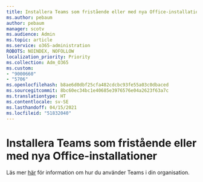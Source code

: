 ```yaml
---
title: Installera Teams som fristående eller med nya Office-installationer
ms.author: pebaum
author: pebaum
manager: scotv
ms.audience: Admin
ms.topic: article
ms.service: o365-administration
ROBOTS: NOINDEX, NOFOLLOW
localization_priority: Priority
ms.collection: Adm_O365
ms.custom:
- "9000660"
- "5706"
ms.openlocfilehash: b8ae6d0dbf25cfa482cdcbc93fe55a03c0dbaced
ms.sourcegitcommit: 8bc60ec34bc1e40685e3976576e04a2623f63a7c
ms.translationtype: HT
ms.contentlocale: sv-SE
ms.lasthandoff: 04/15/2021
ms.locfileid: "51832040"
---
```

# <a name="install-teams-as-standalone-or-with-new-office-installs"></a>Installera Teams som fristående eller med nya Office-installationer

Läs mer [här](https://docs.microsoft.com/alchemyinsights/installing-teams-as-standalone-or-with-new-existing-office-installs) för information om hur du använder Teams i din organisation.

